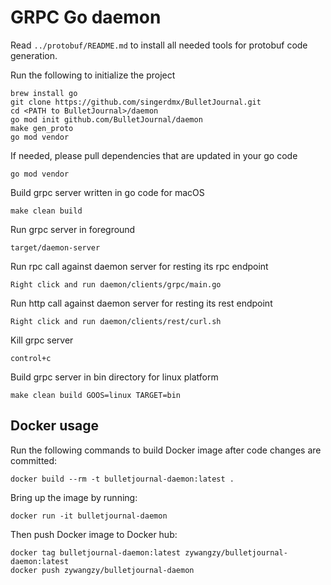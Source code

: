 # GRPC Go daemon

Read `../protobuf/README.md` to install all needed tools for protobuf code generation.

Run the following to initialize the project
```
brew install go
git clone https://github.com/singerdmx/BulletJournal.git
cd <PATH to BulletJournal>/daemon
go mod init github.com/BulletJournal/daemon
make gen_proto
go mod vendor
```

If needed, please pull dependencies that are updated in your go code
```
go mod vendor
```

Build grpc server written in go code for macOS
```
make clean build
```

Run grpc server in foreground
```
target/daemon-server
```

Run rpc call against daemon server for resting its rpc endpoint
```
Right click and run daemon/clients/grpc/main.go
```

Run http call against daemon server for resting its rest endpoint
```
Right click and run daemon/clients/rest/curl.sh
```

Kill grpc server
```
control+c
```

Build grpc server in bin directory for linux platform
```
make clean build GOOS=linux TARGET=bin
```

## Docker usage
Run the following commands to build Docker image after code changes are committed:
```
docker build --rm -t bulletjournal-daemon:latest .
```
Bring up the image by running:
```
docker run -it bulletjournal-daemon
```
Then push Docker image to Docker hub:
```
docker tag bulletjournal-daemon:latest zywangzy/bulletjournal-daemon:latest
docker push zywangzy/bulletjournal-daemon
```
